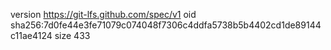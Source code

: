version https://git-lfs.github.com/spec/v1
oid sha256:7d0fe44e3fe71079c074048f7306c4ddfa5738b5b4402cd1de89144c11ae4124
size 433
